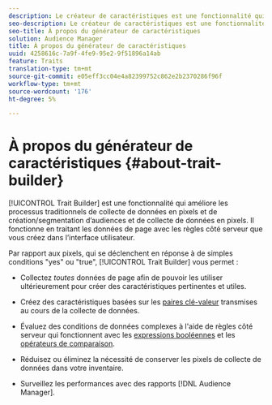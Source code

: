```yaml
---
description: Le créateur de caractéristiques est une fonctionnalité qui améliore les processus traditionnels de collecte de données en pixels et de création/segmentation d’audiences et de collecte de données en pixels. Il fonctionne en traitant les données de page avec les règles côté serveur que vous créez dans l’interface utilisateur.
seo-description: Le créateur de caractéristiques est une fonctionnalité qui améliore les processus traditionnels de collecte de données en pixels et de création/segmentation d’audiences et de collecte de données en pixels. Il fonctionne en traitant les données de page avec les règles côté serveur que vous créez dans l’interface utilisateur.
seo-title: À propos du générateur de caractéristiques
solution: Audience Manager
title: À propos du générateur de caractéristiques
uuid: 4258616c-7a9f-4fe9-95e2-9f51896a14ab
feature: Traits
translation-type: tm+mt
source-git-commit: e05eff3cc04e4a82399752c862e2b2370286f96f
workflow-type: tm+mt
source-wordcount: '176'
ht-degree: 5%

---
```



# À propos du générateur de caractéristiques {#about-trait-builder}

[!UICONTROL Trait Builder] est une fonctionnalité qui améliore les processus traditionnels de collecte de données en pixels et de création/segmentation d’audiences et de collecte de données en pixels. Il fonctionne en traitant les données de page avec les règles côté serveur que vous créez dans l’interface utilisateur.

<!-- c_tb_about.xml -->

Par rapport aux pixels, qui se déclenchent en réponse à de simples conditions &quot;yes&quot; ou &quot;true&quot;, [!UICONTROL Trait Builder] vous permet :

* Collectez *toutes* données de page afin de pouvoir les utiliser ultérieurement pour créer des caractéristiques pertinentes et utiles.
* Créez des caractéristiques basées sur les [paires clé-valeur](../../reference/key-value-pairs-explained.md) transmises au cours de la collecte de données.
* Évaluez des conditions de données complexes à l&#39;aide de règles côté serveur qui fonctionnent avec les [expressions booléennes](../../reference/boolean-expressions-tsb.md) et les [opérateurs de comparaison](../../features/traits/trait-comparison-operators.md).

* Réduisez ou éliminez la nécessité de conserver les pixels de collecte de données dans votre inventaire.
* Surveillez les performances avec des rapports [!DNL Audience Manager].